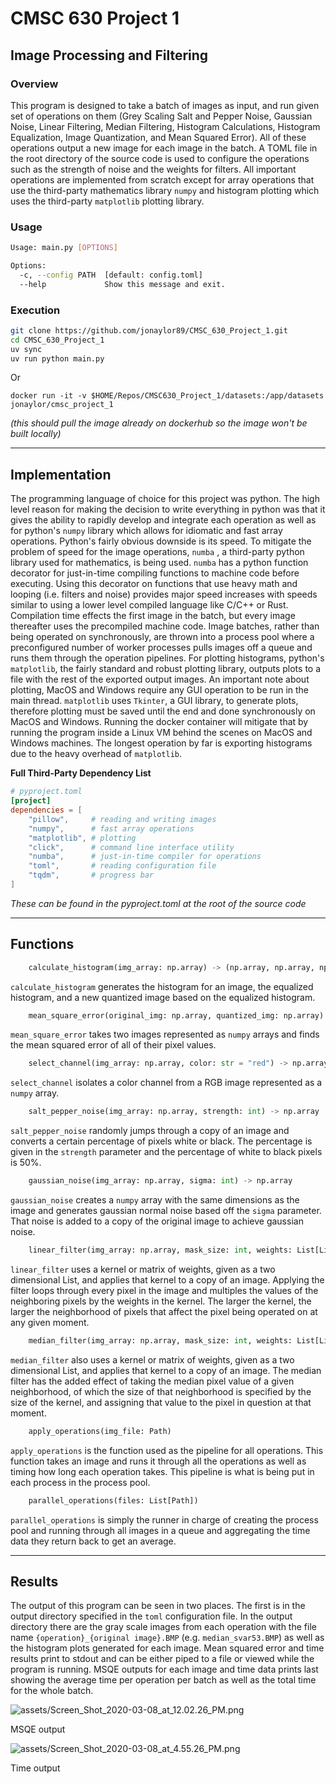 # CMSC 630 Project 1

## Image Processing and Filtering

### Overview

This program is designed to take a batch of images as input, and run given set of operations on them (Grey Scaling Salt and Pepper Noise, Gaussian Noise, Linear Filtering, Median Filtering, Histogram Calculations, Histogram Equalization, Image Quantization, and Mean Squared Error). All of these operations output a new image for each image in the batch. A TOML file in the root directory of the source code is used to configure the operations such as the strength of noise and the weights for filters. All important operations are implemented from scratch except for array operations that use the third-party mathematics library `numpy` and histogram plotting which uses the third-party `matplotlib` plotting library.

### Usage
```sh
Usage: main.py [OPTIONS]

Options:
  -c, --config PATH  [default: config.toml]
  --help             Show this message and exit.
```
### Execution

```sh
git clone https://github.com/jonaylor89/CMSC_630_Project_1.git
cd CMSC_630_Project_1
uv sync
uv run python main.py
```
Or
```
docker run -it -v $HOME/Repos/CMSC630_Project_1/datasets:/app/datasets jonaylor/cmsc_project_1
```
*(this should pull the image already on dockerhub so the image won't be built locally)*

---

## Implementation

The programming language of choice for this project was python. The high level reason for making the decision to write everything in python was that it gives the ability to rapidly develop and integrate each operation as well as for python's `numpy` library which allows for idiomatic and fast array operations. Python's fairly obvious downside is its speed. To mitigate the problem of speed for the image operations, `numba` , a third-party python library used for mathematics, is being used. `numba` has a python function decorator for just-in-time compiling functions to machine code before executing. Using this decorator on functions that use heavy math and looping (i.e. filters and noise) provides major speed increases with speeds similar to using a lower level compiled language like C/C++ or Rust. Compilation time effects the first image in the batch, but every image thereafter uses the precompiled machine code. Image batches, rather than being operated on synchronously, are thrown into a process pool where a preconfigured number of worker processes pulls images off a queue and runs them through the operation pipelines. For plotting histograms, python's `matplotlib`, the fairly standard and robust plotting library, outputs plots to a file with the rest of the exported output images. An important note about plotting, MacOS and Windows require any GUI operation to be run in the main thread. `matplotlib` uses `Tkinter`, a GUI library, to generate plots, therefore plotting must be saved until the end and done synchronously on MacOS and Windows. Running the docker container will mitigate that by running the program inside a Linux VM behind the scenes on MacOS and Windows machines. The longest operation by far is exporting histograms due to the heavy overhead of `matplotlib`.

**Full Third-Party Dependency List**
```toml
# pyproject.toml
[project]
dependencies = [
    "pillow",     # reading and writing images
    "numpy",      # fast array operations
    "matplotlib", # plotting
    "click",      # command line interface utility
    "numba",      # just-in-time compiler for operations
    "toml",       # reading configuration file
    "tqdm",       # progress bar
]
```
*These can be found in the pyproject.toml at the root of the source code*

---

## Functions
```python
    calculate_histogram(img_array: np.array) -> (np.array, np.array, np.array)
```

`calculate_histogram` generates the histogram for an image, the equalized histogram, and a new quantized image based on the equalized histogram.

```python
    mean_square_error(original_img: np.array, quantized_img: np.array) -> int
```

`mean_square_error` takes two images represented as `numpy` arrays and finds the mean squared error of all of their pixel values.  

```python
    select_channel(img_array: np.array, color: str = "red") -> np.array
```

`select_channel` isolates a color channel from a RGB image represented as a `numpy` array.

```python
    salt_pepper_noise(img_array: np.array, strength: int) -> np.array
```

`salt_pepper_noise` randomly jumps through a copy of an image and converts a certain percentage of pixels white or black. The percentage is given in the `strength` parameter and the percentage of white to black pixels is 50%.


```python
    gaussian_noise(img_array: np.array, sigma: int) -> np.array
```

`gaussian_noise` creates a `numpy` array with the same dimensions as the image and generates gaussian normal noise based off the `sigma` parameter. That noise is added to a copy of the original image to achieve gaussian noise.

```python
    linear_filter(img_array: np.array, mask_size: int, weights: List[List[int]]) -> np.array
```

`linear_filter` uses a kernel or matrix of weights, given as a two dimensional List, and applies that kernel to a copy of an image. Applying the filter loops through every pixel in the image and multiples the values of the neighboring pixels by the weights in the kernel. The larger the kernel, the larger the neighborhood of pixels that affect the pixel being operated on at any given moment.

```python
    median_filter(img_array: np.array, mask_size: int, weights: List[List[int]]) -> np.array
```

`median_filter` also uses a kernel or matrix of weights, given as a two dimensional List, and applies that kernel to a copy of an image. The median filter has the added effect of taking the median pixel value of a given neighborhood, of which the size of that neighborhood is specified by the size of the kernel, and assigning that value to the pixel in question at that moment.

```python
    apply_operations(img_file: Path)
```

`apply_operations` is the function used as the pipeline for all operations. This function takes an image and runs it through all the operations as well as timing how long each operation takes. This pipeline is what is being put in each process in the process pool.

```python
    parallel_operations(files: List[Path])
```

`parallel_operations` is simply the runner in charge of creating the process pool and running through all images in a queue and aggregating the time data they return back to get an average.

---

## Results

The output of this program can be seen in two places.  The first is in the output directory specified in the `toml` configuration file. In the output directory there are the gray scale images from each operation with the file name `{operation}_{original image}.BMP` (e.g. `median_svar53.BMP`) as well as the histogram plots generated for each image. Mean squared error and time results print to stdout and can be either piped to a file or viewed while the program is running. MSQE outputs for each image and time data prints last showing the average time per operation per batch as well as the total time for the whole batch.

![assets/Screen_Shot_2020-03-08_at_12.02.26_PM.png](assets/Screen_Shot_2020-03-08_at_12.02.26_PM.png)

MSQE output

![assets/Screen_Shot_2020-03-08_at_4.55.26_PM.png](assets/Screen_Shot_2020-03-08_at_4.55.26_PM.png)

Time output
